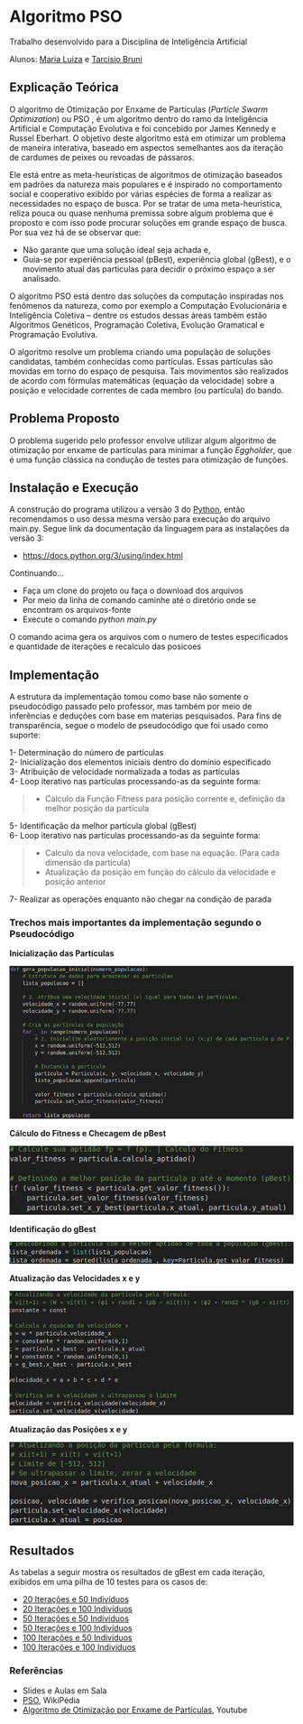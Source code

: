 # Algoritmo PSO 

Trabalho desenvolvido para a Disciplina de Inteligência Artificial

Alunos: [Maria Luiza](https://github.com/malufreitas) e [Tarcísio Bruni](https://github.com/tarcisiobruni)

## Explicação Teórica

O algoritmo de Otimização por Enxame de Partículas (*Particle Swarm Optimization*) ou PSO , é um algoritmo dentro do ramo da Inteligência Artificial e Computação Evolutiva e foi concebido por James Kennedy e Russel Eberhart. O objetivo deste algoritmo está em otimizar um problema de maneira interativa, baseado em aspectos semelhantes aos da iteração de cardumes de peixes ou revoadas de pássaros.

Ele está entre as meta-heurísticas de algoritmos de otimização baseados em padrões da natureza mais populares e é inspirado no comportamento social e cooperativo exibido por várias espécies de forma a realizar as necessidades no espaço de busca. Por se tratar de uma meta-heurística, reliza pouca ou quase nenhuma premissa sobre algum problema que é proposto e com isso pode procurar soluções em grande espaço de busca. Por sua vez há de se observar que:

- Não garante que uma solução ideal seja achada e,
- Guia-se por experiência pessoal (pBest), experiência global (gBest), e o movimento atual das particulas  para decidir o próximo espaço a ser analisado.

O algoritmo PSO está dentro das soluções da computação inspiradas nos fenômenos da natureza, como por exemplo a Computação Evolucionária e Inteligência Coletiva – dentre os estudos dessas áreas também estão Algoritmos Genéticos, Programação Coletiva, Evolução Gramatical e Programação Evolutiva.

O algoritmo resolve um problema criando uma população de soluções candidatas, também conhecidas como partículas. Essas partículas são movidas em torno do espaço de pesquisa. Tais movimentos são realizados de acordo com fórmulas matemáticas (equação da velocidade) sobre a posição e velocidade correntes de cada membro (ou partícula) do bando.

## Problema Proposto

O problema sugerido pelo professor envolve utilizar algum algoritmo de otimização por enxame de partículas para minimar a função *Eggholder*, que é uma função clássica na condução de testes para otimização de funções.

## Instalação e Execução

A construção do programa utilizou a versão 3 do [Python](https://www.python.org/), então recomendamos o uso dessa mesma versão para execução do arquivo main.py. Segue link da documentação da linguagem para as instalações da versão 3:
- https://docs.python.org/3/using/index.html

Continuando...

- Faça um clone do projeto ou faça o download dos arquivos
- Por meio da linha de comando caminhe até o diretório onde se encontram os arquivos-fonte
- Execute o comando *python main.py*

O comando acima gera os arquivos com o numero de testes especificados e quantidade de iterações e recalculo das posicoes

## Implementação

A estrutura da implementação tomou como base não somente o pseudocódigo passado pelo professor, mas também por meio de inferências e deduções com base em materias pesquisados. Para fins de transparência, segue o modelo de pseudocódigo que foi usado como suporte:

1- Determinação do número de partículas <br>
2- Inicialização dos elementos iniciais dentro do domínio especificado <br>
3- Atribuição de velocidade normalizada a todas as partículas <br>
4- Loop iterativo nas partículas processando-as da seguinte forma: <br>
>- Calculo da Função Fitness para posição corrente e, definição da melhor posição da partícula

5- Identificação da melhor partícula global (gBest) <br>
6- Loop iterativo nas partículas processando-as da seguinte forma: <br>
>- Calculo da nova velocidade, com base na equação. (Para cada dimensão da partícula)
>- Atualização da posição em função do cálculo da velocidade e posição anterior

7- Realizar as operações enquanto não chegar na condição de parada

### Trechos mais importantes da implementação segundo o Pseudocódigo

**Inicialização das Partículas**

<p align="center">
  <img  src="https://github.com/malufreitas/optimizacao-por-enxame-de-particulas/blob/master/images/gera_populacao_inicial.png">
</p>

**Cálculo do Fitness e Checagem de pBest**

<p align="center">
  <img  src="https://github.com/malufreitas/optimizacao-por-enxame-de-particulas/blob/master/images/calculo_checagem_fitness.png">
</p>

**Identificação do gBest**

<p align="center">
  <img  src="https://github.com/malufreitas/optimizacao-por-enxame-de-particulas/blob/master/images/identifica_gbest.png">
</p>

**Atualização das Velocidades x e y**

<p align="center">
  <img  src="https://github.com/malufreitas/optimizacao-por-enxame-de-particulas/blob/master/images/calculo_validacao_velocidade.png">
</p>

**Atualização das Posições x e y**

<p align="center">
  <img  src="https://github.com/malufreitas/optimizacao-por-enxame-de-particulas/blob/master/images/calculo_checagem_posicao.png">
</p>

## Resultados

As tabelas a seguir mostra os resultados de gBest em cada iteração, exibidos em uma pilha de 10 testes para os casos de:

- [20 Iterações e 50 Indivíduos](https://github.com/malufreitas/optimizacao-por-enxame-de-particulas/blob/master/images/Processamento_20Intera%C3%A7%C3%B5es_50Particulas_10Testes.PNG)
- [20 Iterações e 100 Indivíduos](https://github.com/malufreitas/optimizacao-por-enxame-de-particulas/blob/master/images/Processamento_20Intera%C3%A7%C3%B5es_100Particulas_10Testes.PNG)
- [50 Iterações e 50 Indivíduos](https://github.com/malufreitas/optimizacao-por-enxame-de-particulas/blob/master/images/Processamento_50Intera%C3%A7%C3%B5es_50Particulas_10Testes.PNG)
- [50 Iterações e 100 Indivíduos](https://github.com/malufreitas/optimizacao-por-enxame-de-particulas/blob/master/images/Processamento_50Intera%C3%A7%C3%B5es_100Particulas_10Testes.PNG)
- [100 Iterações e 50 Indivíduos](https://github.com/malufreitas/optimizacao-por-enxame-de-particulas/blob/master/images/Processamento_100Intera%C3%A7%C3%B5es_50Particulas_10Testes.PNG)
- [100 Iterações e 100 Indivíduos](https://github.com/malufreitas/optimizacao-por-enxame-de-particulas/blob/master/images/Processamento_100Intera%C3%A7%C3%B5es_100Particulas_10Testes.PNG)

### Referências

- Slides e Aulas em Sala
- [PSO](https://pt.wikipedia.org/wiki/Optimiza%C3%A7%C3%A3o_por_enxame_de_part%C3%ADculas), WikiPédia
- [Algoritmo de Otimização por Enxame de Partículas](https://www.youtube.com/watch?v=xaFbSqhtlTo), Youtube
